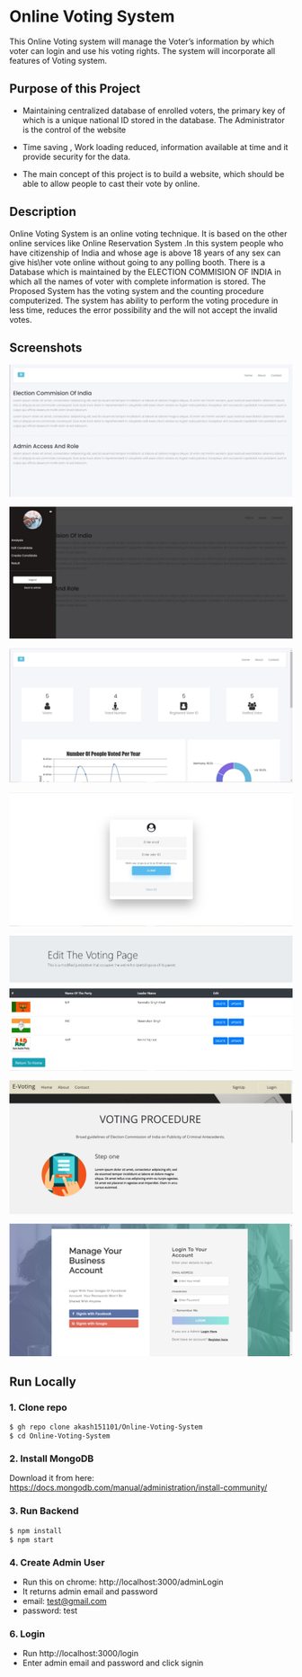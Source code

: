 # Online Voting System
This Online Voting system will manage the Voter’s information by which voter can login and use his voting rights. The system will incorporate all features of  Voting system.  

## Purpose of this Project
* Maintaining centralized database of enrolled voters, the primary key of which is a unique national ID stored in the database. The Administrator is the control of the website 

* Time saving , Work loading reduced, information available at time and it provide security for the data.

* The main concept of this project is to build a website, which should be able to allow people to cast their vote by online.
 

## Description

Online Voting System is an online voting technique. It is based on the other online services like Online Reservation System .In this system people who have citizenship of India and whose age is above 18 years of any sex can give his\her vote online without going to any polling booth. There is a Database which is maintained by the ELECTION COMMISION OF INDIA in which all the names of voter with complete information is stored. The Proposed System has the voting system and the counting procedure computerized. The system has ability to perform the voting procedure in less time, reduces the error possibility and the will not accept the invalid votes.

## Screenshots
![Admin Page](https://github.com/akash151101/Online-Voting-System/blob/master/Images/Admin%20Page.JPG)

![Admin Page1](https://github.com/akash151101/Online-Voting-System/blob/master/Images/Admin%20Page1.JPG)

![Analysis Page](https://github.com/akash151101/Online-Voting-System/blob/master/Images/Analysis%20Page.JPG)

![Authentication Page](https://github.com/akash151101/Online-Voting-System/blob/master/Images/Authentication%20Page.JPG)

![Edit Candidate Page](https://github.com/akash151101/Online-Voting-System/blob/master/Images/Edit%20Candidate%20Page.JPG)

![Home Page](https://github.com/akash151101/Online-Voting-System/blob/master/Images/Home%20Page.JPG)

![Login Page](https://github.com/akash151101/Online-Voting-System/blob/master/Images/Login%20Page.JPG)

## Run Locally

### 1. Clone repo

```
$ gh repo clone akash151101/Online-Voting-System
$ cd Online-Voting-System
```

### 2. Install MongoDB

Download it from here: https://docs.mongodb.com/manual/administration/install-community/

### 3. Run Backend

```
$ npm install
$ npm start
```

### 4. Create Admin User

- Run this on chrome: http://localhost:3000/adminLogin
- It returns admin email and password
- email: test@gmail.com
- password: test

### 6. Login

- Run http://localhost:3000/login
- Enter admin email and password and click signin

